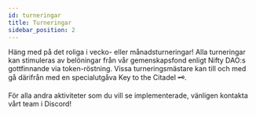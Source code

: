 ```yaml
---
id: turneringar
title: Turneringar
sidebar_position: 2
---
```


Häng med på det roliga i vecko- eller månadsturneringar! Alla turneringar kan stimuleras av belöningar från vår gemenskapsfond enligt Nifty DAO:s gottfinnande via token-röstning. Vissa turneringsmästare kan till och med gå därifrån med en specialutgåva Key to the Citadel 🗝️.

För alla andra aktiviteter som du vill se implementerade, vänligen kontakta vårt team i Discord!
